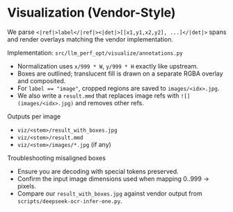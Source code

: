 # Visualization (Vendor-Style)

We parse `<|ref|>label</|ref|><|det|>[[x1,y1,x2,y2], ...]</|det|>` spans and render overlays matching the vendor implementation.

Implementation: `src/llm_perf_opt/visualize/annotations.py`
- Normalization uses `x/999 * W`, `y/999 * H` exactly like upstream.
- Boxes are outlined; translucent fill is drawn on a separate RGBA overlay and composited.
- For `label == "image"`, cropped regions are saved to `images/<idx>.jpg`.
- We also write a `result.mmd` that replaces image refs with `![](images/<idx>.jpg)` and removes other refs.

Outputs per image
- `viz/<stem>/result_with_boxes.jpg`
- `viz/<stem>/result.mmd`
- `viz/<stem>/images/*.jpg` (if any)

Troubleshooting misaligned boxes
- Ensure you are decoding with special tokens preserved.
- Confirm the input image dimensions used when mapping 0..999 → pixels.
- Compare our `result_with_boxes.jpg` against vendor output from `scripts/deepseek-ocr-infer-one.py`.

